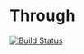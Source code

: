 # Through

[![Build Status](https://travis-ci.org/intel-hpdd/through.svg?branch=master)](https://travis-ci.org/intel-hpdd/through)
